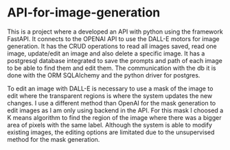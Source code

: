 # API-for-image-generation

This is a project where a developed an API with python using the framework FastAPI. It connects to the OPENAI API to use the DALL-E motors for image generation. 
It has the CRUD operations to read all images saved, read one image, update/edit an image and also delete a specific image. 
It has a postgresql database integrated to save the prompts and path of each image to be able to find them and edit them. The communication with the db it is done with the ORM SQLAlchemy and the python driver for postgres.

To edit an image with DALL-E is necessary to use a mask of the image to edit where the transparent regions
is where the system updates the new changes.
I use a different method than OpenAI for the mask generation to edit images as I am only using backend in the API. For this mask I choosed a K means algorithm to find the region of the image where there was a bigger area of pixels with the same label. Although the system is able to modify existing images, the editing options are limitated due to the unsupervised method for the mask generation.

